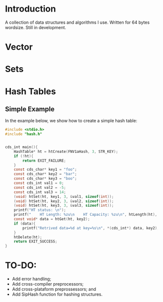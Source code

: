 # Introduction
A collection of data structures and algorithms I use. Written for 64 bytes wordsize. Still in development.

# Vector

# Sets

# Hash Tables

## Simple Example
In the example below, we show how to create a simple hash table:
```c
#include <stdio.h>
#include "hash.h"


cds_int main(){
    HashTable* ht = htCreate(FNV1aHash, 3, STR_KEY);
    if (!ht){
        return EXIT_FAILURE;
    }
    const cds_char* key1 = "foo";
    const cds_char* key2 = "bar";
    const cds_char* key3 = "boo";
    const cds_int val1 = 0;
    const cds_int val2 = -5;
    const cds_int val3 = 14;
    (void) htSet(ht, key1, 3, &val1, sizeof(int));
    (void) htSet(ht, key2, 3, &val2, sizeof(int));
    (void) htSet(ht, key3, 3, &val3, sizeof(int));
    printf("HT status: \n");
    printf("    HT Length: %zu\n    HT Capacity: %zu\n", htLength(ht), htCapacity(ht));
    const void* data = htGet(ht, key2);
    if (data){
        printf("Retrived data=%d at key=%s\n", *(cds_int*) data, key2);
    }
    htDelete(ht);
    return EXIT_SUCCESS;
}
```

# TO-DO:
- Add error handling;
- Add cross-compiler preprocessors;
- Add cross-plataform preprossessors; and
- Add SipHash function for hashing structures.


